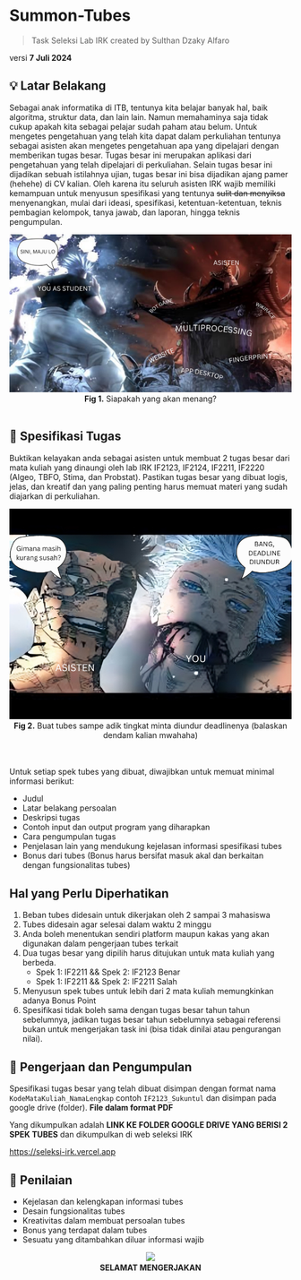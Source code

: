 # Summon-Tubes

> Task Seleksi Lab IRK created by Sulthan Dzaky Alfaro

versi **7 Juli 2024**


## 💡 Latar Belakang

Sebagai anak informatika di ITB, tentunya kita belajar banyak hal, baik algoritma, struktur data, dan lain lain. Namun memahaminya saja tidak cukup apakah kita sebagai pelajar sudah paham atau belum. Untuk mengetes pengetahuan yang telah kita dapat dalam perkuliahan tentunya sebagai asisten akan mengetes pengetahuan apa yang dipelajari dengan memberikan tugas besar. Tugas besar ini merupakan aplikasi dari pengetahuan yang telah dipelajari di perkuliahan. Selain tugas besar ini dijadikan sebuah istilahnya ujian, tugas besar ini bisa dijadikan ajang pamer (hehehe) di CV kalian. Oleh karena itu seluruh asisten IRK wajib memiliki kemampuan untuk menyusun spesifikasi yang tentunya ~~sulit dan menyiksa~~ menyenangkan, mulai dari ideasi, spesifikasi, ketentuan-ketentuan, teknis pembagian kelompok, tanya jawab, dan laporan, hingga teknis pengumpulan. 

<div align=center>
<img src="./img/img.png">
<br>
  <b>Fig 1.</b> Siapakah yang akan menang?
<br>
</div>

<br>

## 📝 Spesifikasi Tugas

Buktikan kelayakan anda sebagai asisten untuk membuat 2 tugas besar dari mata kuliah yang dinaungi oleh lab IRK IF2123, IF2124, IF2211, IF2220 (Algeo, TBFO, Stima, dan Probstat). Pastikan tugas besar yang dibuat logis, jelas, dan kreatif dan yang paling penting harus memuat materi yang sudah diajarkan di perkuliahan. 

<div align=center>
<img src="./img/img2.png">
<br>
  <b>Fig 2.</b> Buat tubes sampe adik tingkat minta diundur deadlinenya (balaskan dendam kalian mwahaha)
<br>
</div>

<br>

<br>

Untuk setiap spek tubes yang dibuat, diwajibkan untuk memuat minimal informasi berikut:
 - Judul
 - Latar belakang persoalan
 - Deskripsi tugas
 - Contoh input dan output program yang diharapkan
 - Cara pengumpulan tugas
 - Penjelasan lain yang mendukung kejelasan informasi spesifikasi tubes
 - Bonus dari tubes (Bonus harus bersifat masuk akal dan berkaitan dengan fungsionalitas tubes)

## Hal yang Perlu Diperhatikan
1. Beban tubes didesain untuk dikerjakan oleh 2 sampai 3 mahasiswa
2. Tubes didesain agar selesai dalam waktu 2 minggu
3. Anda boleh menentukan sendiri platform maupun kakas yang akan digunakan dalam
pengerjaan tubes terkait
4. Dua tugas besar yang dipilih harus ditujukan untuk mata kuliah yang berbeda.
    - Spek 1: IF2211 && Spek 2: IF2123 Benar
    - Spek 1: IF2211 && Spek 2: IF2211 Salah
5. Menyusun spek tubes untuk lebih dari 2 mata kuliah memungkinkan adanya Bonus
Point
6. Spesifikasi tidak boleh sama dengan tugas besar tahun tahun sebelumnya, jadikan tugas besar tahun sebelumnya sebagai referensi bukan untuk mengerjakan task ini (bisa tidak dinilai atau pengurangan nilai). 


## 📂 Pengerjaan dan Pengumpulan

Spesifikasi tugas besar yang telah dibuat disimpan dengan format nama ```KodeMataKuliah_NamaLengkap``` contoh ```IF2123_Sukuntul``` dan disimpan pada google drive (folder). **File dalam format PDF**

Yang dikumpulkan adalah **LINK KE FOLDER GOOGLE DRIVE YANG BERISI 2 SPEK TUBES** dan dikumpulkan di web seleksi IRK 

https://seleksi-irk.vercel.app

## 📌 Penilaian

 - Kejelasan dan kelengkapan informasi tubes
 - Desain fungsionalitas tubes
 - Kreativitas dalam membuat persoalan tubes
 - Bonus yang terdapat dalam tubes
 - Sesuatu yang ditambahkan diluar informasi wajib

<div align=center>
<img src="https://lh3.googleusercontent.com/pw/AP1GczOCVcal89-ifbzbBxSP0ue5vmpWukeFQXmWSs-b9UjBVJh1KLqUrBgYc4sOjXYWOpo5k8KrDooEB3GFAFZx7GBLebEC-Y_iwIfdH7NoSzCgap2-D55iVTTuOajNauqi_R9yD05_6Ureh_nQqYvsDNEa=w224-h224-s-no-gm?authuser=0">
<br>
  <b>SELAMAT MENGERJAKAN</b>
<br>
</div>

<br>

<br>
